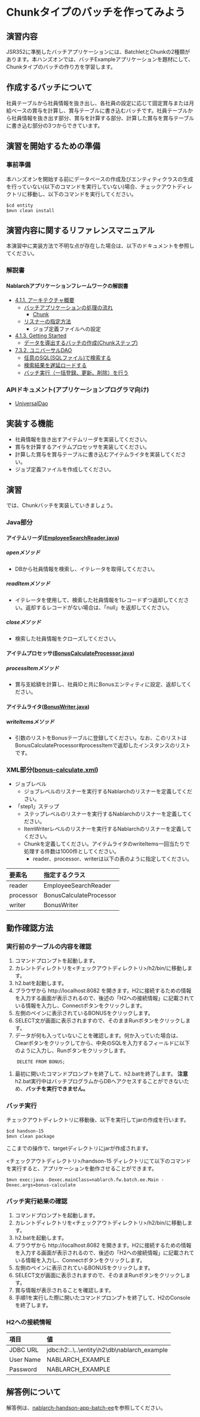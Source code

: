 Chunkタイプのバッチを作ってみよう
===============

## 演習内容
JSR352に準拠したバッチアプリケーションには、BatchletとChunkの2種類があります。本ハンズオンでは、バッチExampleアプリケーションを題材にして、Chunkタイプのバッチの作り方を学習します。

## 作成するバッチについて

社員テーブルから社員情報を抜き出し、各社員の設定に応じて固定賞与または月給ベースの賞与を計算し、賞与テーブルに書き込むバッチです。社員テーブルから社員情報を抜き出す部分、賞与を計算する部分、計算した賞与を賞与テーブルに書き込む部分の3つからできています。

## 演習を開始するための準備

### 事前準備
本ハンズオンを開始する前にデータベースの作成及びエンティティクラスの生成を行っていない(以下のコマンドを実行していない)場合、チェックアウトディレクトリに移動し、以下のコマンドを実行してください。

    $cd entity
    $mvn clean install

## 演習内容に関するリファレンスマニュアル
本演習中に実装方法で不明な点が存在した場合は、以下のドキュメントを参照してください。

### 解説書

#### Nablarchアプリケーションフレームワークの解説書

- [4.1.1. アーキテクチャ概要](https://nablarch.github.io/docs/5u19/doc/application_framework/application_framework/batch/jsr352/architecture.html#jsr352-architecture)
	- [バッチアプリケーションの処理の流れ](https://nablarch.github.io/docs/5u19/doc/application_framework/application_framework/batch/jsr352/architecture.html#id3)
		- [Chunk](https://nablarch.github.io/docs/5u19/doc/application_framework/application_framework/batch/jsr352/architecture.html#chunk)
    - [リスナーの指定方法](https://nablarch.github.io/docs/5u19/doc/application_framework/application_framework/batch/jsr352/architecture.html#jsr352-listener-definition)
      - ジョブ定義ファイルへの設定
- [4.1.3. Getting Started](https://nablarch.github.io/docs/5u19/doc/application_framework/application_framework/batch/jsr352/getting_started/getting_started.html#getting-started)
	- [データを導出するバッチの作成(Chunkステップ)](https://nablarch.github.io/docs/5u19/doc/application_framework/application_framework/batch/jsr352/getting_started/chunk/index.html#chunk)
- [7.3.2. ユニバーサルDAO](https://nablarch.github.io/docs/5u19/doc/application_framework/application_framework/libraries/database/universal_dao.html#dao)
  - [任意のSQL(SQLファイル)で検索する](https://nablarch.github.io/docs/5u19/doc/application_framework/application_framework/libraries/database/universal_dao.html#sql-sql)
  - [検索結果を遅延ロードする](https://nablarch.github.io/docs/5u19/doc/application_framework/application_framework/libraries/database/universal_dao.html#universal-dao-lazy-load)
  - [バッチ実行（一括登録、更新、削除）を行う](https://nablarch.github.io/docs/5u19/doc/application_framework/application_framework/libraries/database/universal_dao.html#universal-dao-batch-execute)

### APIドキュメント(アプリケーションプログラマ向け)
- [UniversalDao](https://nablarch.github.io/docs/5u19/javadoc/nablarch/common/dao/UniversalDao.html)

## 実装する機能
- 社員情報を抜き出すアイテムリーダを実装してください。
- 賞与を計算するアイテムプロセッサを実装してください。
- 計算した賞与を賞与テーブルに書き込むアイテムライタを実装してください。
- ジョブ定義ファイルを作成してください。

## 演習

では、Chunkバッチを実装していきましょう。

### Java部分

#### アイテムリーダ([EmployeeSearchReader.java](./src/main/java/com/nablarch/example/app/batch/ee/chunk/EmployeeSearchReader.java))

##### openメソッド

- DBから社員情報を検索し、イテレータを取得してください。

##### readItemメソッド

- イテレータを使用して、検索した社員情報を1レコードずつ返却してください。返却するレコードがない場合は、「null」を返却してください。

##### closeメソッド

- 検索した社員情報をクローズしてください。

#### アイテムプロセッサ([BonusCalculateProcessor.java](./src/main/java/com/nablarch/example/app/batch/ee/chunk/BonusCalculateProcessor.java))

##### processItemメソッド

- 賞与支給額を計算し、社員IDと共にBonusエンティティに設定、返却してください。

#### アイテムライタ([BonusWriter.java](./src/main/java/com/nablarch/example/app/batch/ee/chunk/BonusWriter.java))

##### writeItemsメソッド
- 引数のリストをBonusテーブルに登録してください。なお、このリストはBonusCalculateProcessor#processItemで返却したインスタンスのリストです。

### XML部分([bonus-calculate.xml](./src/main/resources/META-INF/batch-jobs/bonus-calculate.xml))

- ジョブレベル
    - ジョブレベルのリスナーを実行するNablarchのリスナーを定義してください。
- 「step1」ステップ
    - ステップレベルのリスナーを実行するNablarchのリスナーを定義してください。
    - ItemWriterレベルのリスナーを実行するNablarchのリスナーを定義してください。
    - Chunkを定義してください。アイテムライタのwriteItems一回当たりで処理する件数は1000件としてください。
        - reader、processor、writerは以下の表のように指定してください。

|要素名|指定するクラス|
|:----|:---------|
|reader|EmployeeSearchReader|
|processor|BonusCalculateProcessor|
|writer|BonusWriter|

## 動作確認方法

### 実行前のテーブルの内容を確認

1. コマンドプロンプトを起動します。
1. カレントディレクトリを<チェックアウトディレクトリ>/h2/bin/に移動します。
1. h2.batを起動します。
2. ブラウザから http://localhost:8082 を開きます。H2に接続するための情報を入力する画面が表示されるので、後述の「H2への接続情報」に記載されている情報を入力し、Connectボタンをクリックします。
1. 左側のペインに表示されているBONUSをクリックします。
1. SELECT文が画面に表示されますので、そのままRunボタンをクリックします。
1. データが何も入っていないことを確認します。何か入っていた場合は、Clearボタンをクリックしてから、中央のSQLを入力するフィールドに以下のように入力し、Runボタンをクリックします。
```
    DELETE FROM BONUS;
```
1. 最初に開いたコマンドプロンプトを終了して、h2.batを終了します。
   **注意**
   h2.bat実行中はバッチプログラムからDBへアクセスすることができないため、**バッチを実行できません。**

### バッチ実行

チェックアウトディレクトリに移動後、以下を実行してjarの作成を行います。

    $cd handson-15
    $mvn clean package

ここまでの操作で、targetディレクトリにjarが作成されます。

<チェックアウトディレクトリ>/handson-15 ディレクトリにて以下のコマンドを実行すると、アプリケーションを動作させることができます。

    $mvn exec:java -Dexec.mainClass=nablarch.fw.batch.ee.Main -Dexec.args=bonus-calculate

### バッチ実行結果の確認

1. コマンドプロンプトを起動します。
1. カレントディレクトリを<チェックアウトディレクトリ>/h2/bin/に移動します。
1. h2.batを起動します。
2. ブラウザから http://localhost:8082 を開きます。H2に接続するための情報を入力する画面が表示されるので、後述の「H2への接続情報」に記載されている情報を入力し、Connectボタンをクリックします。
1. 左側のペインに表示されているBONUSをクリックします。
1. SELECT文が画面に表示されますので、そのままRunボタンをクリックします。
1. 賞与情報が表示されることを確認します。
1. 手順1を実行した際に開いたコマンドプロンプトを終了して、H2のConsoleを終了します。

### H2への接続情報

| 項目      | 値                         |
|:----------|:---------------------------|
| JDBC URL  | jdbc:h2:..\\..\entity\h2\db\nablarch_example |
| User Name | NABLARCH_EXAMPLE           |
| Password  | NABLARCH_EXAMPLE           |

## 解答例について

解答例は、[nablarch-handson-app-batch-ee](../nablarch-handson-app-batch-ee/README.md)を参照してください。
